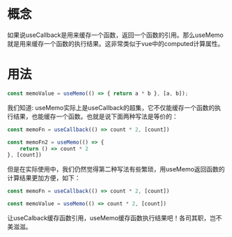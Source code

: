 # 概念

如果说useCallback是用来缓存一个函数，返回一个函数的引用。那么useMemo就是用来缓存一个函数的执行结果。这非常类似于vue中的computed计算属性。

# 用法

```js
const memoValue = useMemo(() => { return a * b }, [a, b]);
```

我们知道: useMemo实际上是useCallback的超集，它不仅能缓存一个函数的执行结果，也能缓存一个函数。也就是说下面两种写法是等价的：

```js
const memoFn = useCallback(() => count * 2, [count])

const memoFn2 = useMemo(() => {
    return () => count * 2
}, [count])
```

但是在实际使用中，我们仍然觉得第二种写法有些繁琐，用useMemo返回函数的计算结果更加方便，如下：

```js
const memoFn = useCallback(() => count * 2, [count])

const memoValue = useMemo(() => count * 2, [count])
```

让useCalback缓存函数引用，useMemo缓存函数执行结果吧！各司其职，岂不美滋滋。